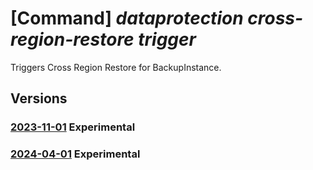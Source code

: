 # [Command] _dataprotection cross-region-restore trigger_

Triggers Cross Region Restore for BackupInstance.

## Versions

### [2023-11-01](/Resources/mgmt-plane/L3N1YnNjcmlwdGlvbnMve30vcmVzb3VyY2Vncm91cHMve30vcHJvdmlkZXJzL21pY3Jvc29mdC5kYXRhcHJvdGVjdGlvbi9sb2NhdGlvbnMve30vY3Jvc3NyZWdpb25yZXN0b3Jl/2023-11-01.xml) **Experimental**

<!-- mgmt-plane /subscriptions/{}/resourcegroups/{}/providers/microsoft.dataprotection/locations/{}/crossregionrestore 2023-11-01 -->

### [2024-04-01](/Resources/mgmt-plane/L3N1YnNjcmlwdGlvbnMve30vcmVzb3VyY2Vncm91cHMve30vcHJvdmlkZXJzL21pY3Jvc29mdC5kYXRhcHJvdGVjdGlvbi9sb2NhdGlvbnMve30vY3Jvc3NyZWdpb25yZXN0b3Jl/2024-04-01.xml) **Experimental**

<!-- mgmt-plane /subscriptions/{}/resourcegroups/{}/providers/microsoft.dataprotection/locations/{}/crossregionrestore 2024-04-01 -->
